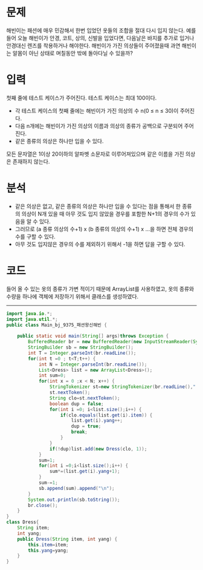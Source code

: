 # 문제
해빈이는 패션에 매우 민감해서 한번 입었던 옷들의 조합을 절대 다시 입지 않는다. 예를 들어 오늘 해빈이가 안경, 코트, 상의, 신발을 입었다면, 다음날은 바지를 추가로 입거나 안경대신 렌즈를 착용하거나 해야한다. 해빈이가 가진 의상들이 주어졌을때 과연 해빈이는 알몸이 아닌 상태로 며칠동안 밖에 돌아다닐 수 있을까?

# 입력
첫째 줄에 테스트 케이스가 주어진다. 테스트 케이스는 최대 100이다.
- 각 테스트 케이스의 첫째 줄에는 해빈이가 가진 의상의 수 n(0 ≤ n ≤ 30)이 주어진다.
- 다음 n개에는 해빈이가 가진 의상의 이름과 의상의 종류가 공백으로 구분되어 주어진다.
-  같은 종류의 의상은 하나만 입을 수 있다.

모든 문자열은 1이상 20이하의 알파벳 소문자로 이루어져있으며 같은 이름을 가진 의상은 존재하지 않는다.

# 분석 
- 같은 의상은 없고, 같은 종류의 의상은 하나만 입을 수 있다는 점을 통해서 한 종류의 의상이 N개 있을 때 아무 것도 입지 않았을 경우를 포함한 N+1의 경우의 수가 있음을 알 수 있다.
- 그러므로 (a 종류 의상의 수+1) x (b 종류의 의상의 수+1) x ...을 하면 전체 경우의 수를 구할 수 있다.
- 아무 것도 입지않은 경우의 수를 제외하기 위해서 -1을 하면 답을 구할 수 있다. 

# 코드 
들어 올 수 있는 옷의 종류가 가변 적이기 때문에 ArrayList를 사용하였고, 옷의 종류와 수량을 하나에 객체에 저장하기 위해서 클래스를 생성하였다.


---
``` java
import java.io.*;
import java.util.*;
public class Main_bj_9375_패션왕신해빈 {
	
	public static void main(String[] args)throws Exception {
		BufferedReader br = new BufferedReader(new InputStreamReader(System.in));
		StringBuilder sb = new StringBuilder();
		int T = Integer.parseInt(br.readLine());
		for(int t =0 ; t<T;t++) {
			int N = Integer.parseInt(br.readLine());
			List<Dress> list = new ArrayList<Dress>();
			int sum=0;
			for(int x = 0 ;x < N; x++) {
				StringTokenizer st=new StringTokenizer(br.readLine()," ");	
				st.nextToken();
				String clo=st.nextToken();
				boolean dup = false;
				for(int i =0; i<list.size();i++) {		
					if(clo.equals(list.get(i).item)) {
						list.get(i).yang++;
						dup = true;
						break;
					}				
				}
				if(!dup)list.add(new Dress(clo, 1));
			}
			sum=1;
			for(int i =0;i<list.size();i++) {
				sum*=(list.get(i).yang+1);		
			}
			sum-=1;
			sb.append(sum).append("\n");
		}
		System.out.println(sb.toString());
		br.close();
	}
}
class Dress{
	String item;
	int yang;
	public Dress(String item, int yang) {
		this.item=item;
		this.yang=yang;
	}
}

``` 
